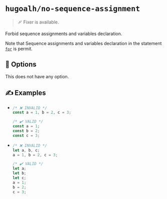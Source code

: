 # `hugoalh/no-sequence-assignment`

> 🩹 Fixer is available.

Forbid sequence assignments and variables declaration.

Note that Sequence assignments and variables declaration in the statement [`for`][ecmascript-for] is permit.

## 🔧 Options

This does not have any option.

## ✍️ Examples

- ```ts
  /* ❌ INVALID */
  const a = 1, b = 2, c = 3;

  /* ✔️ VALID */
  const a = 1;
  const b = 2;
  const c = 3;
  ```
- ```ts
  /* ❌ INVALID */
  let a, b, c;
  a = 1, b = 2, c = 3;

  /* ✔️ VALID */
  let a;
  let b;
  let c;
  a = 1;
  b = 2;
  c = 3;
  ```

[ecmascript-for]: https://developer.mozilla.org/en-US/docs/Web/JavaScript/Reference/Statements/for
